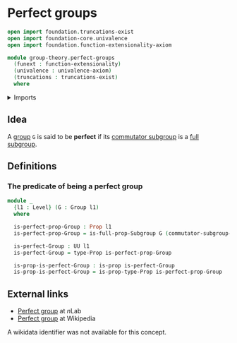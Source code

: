 # Perfect groups

```agda
open import foundation.truncations-exist
open import foundation-core.univalence
open import foundation.function-extensionality-axiom

module group-theory.perfect-groups
  (funext : function-extensionality)
  (univalence : univalence-axiom)
  (truncations : truncations-exist)
  where
```

<details><summary>Imports</summary>

```agda
open import foundation.dependent-products-propositions funext
open import foundation.propositions funext univalence
open import foundation.universe-levels

open import group-theory.commutator-subgroups funext univalence truncations
open import group-theory.full-subgroups funext univalence truncations
open import group-theory.groups funext univalence truncations
```

</details>

## Idea

A [group](group-theory.groups.md) `G` is said to be **perfect** if its
[commutator subgroup](group-theory.commutator-subgroups.md) is a
[full](group-theory.full-subgroups.md) [subgroup](group-theory.subgroups.md).

## Definitions

### The predicate of being a perfect group

```agda
module _
  {l1 : Level} (G : Group l1)
  where

  is-perfect-prop-Group : Prop l1
  is-perfect-prop-Group = is-full-prop-Subgroup G (commutator-subgroup-Group G)

  is-perfect-Group : UU l1
  is-perfect-Group = type-Prop is-perfect-prop-Group

  is-prop-is-perfect-Group : is-prop is-perfect-Group
  is-prop-is-perfect-Group = is-prop-type-Prop is-perfect-prop-Group
```

## External links

- [Perfect group](https://ncatlab.org/nlab/show/perfect+group) at $n$Lab
- [Perfect group](https://en.wikipedia.org/wiki/Perfect_group) at Wikipedia

A wikidata identifier was not available for this concept.
